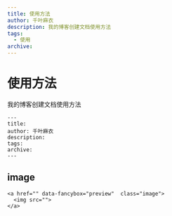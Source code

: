 ```yaml
---
title: 使用方法
author: 千叶麻衣
description: 我的博客创建文档使用方法
tags:
  - 使用
archive: 
---
```


# 使用方法

我的博客创建文档使用方法

```
---
title: 
author: 千叶麻衣
description: 
tags:
archive: 
---
```

## image

```
<a href="" data-fancybox="preview"  class="image">
  <img src="">
</a>
```

